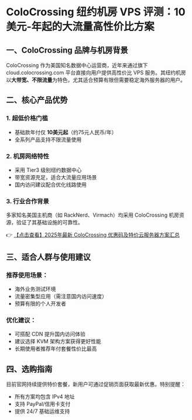 # ColoCrossing 纽约机房 VPS 评测：10美元-年起的大流量高性价比方案

## 一、ColoCrossing 品牌与机房背景

ColoCrossing 作为美国知名数据中心运营商，近年来通过旗下 cloud.colocrossing.com 平台直接向用户提供高性价比 VPS 服务。其纽约机房以**大带宽、不限流量**为特色，尤其适合预算有限但需要稳定海外服务器的用户。

## 二、核心产品优势

### 1. 超低价格门槛
- 基础款年付仅 **10美元起**（约75元人民币/年）
- 全系列产品支持不限流量使用

### 2. 机房网络特性
- 采用 Tier3 级别纽约数据中心
- 带宽资源充足，适合大流量应用场景
- 国内访问建议配合优化线路使用

### 3. 行业合作背景
多家知名美国主机商（如 RackNerd、Virmach）均采用 ColoCrossing 机房资源，验证了其基础设施的可靠性。

👉 [【点击查看】2025年最新 ColoCrossing 优惠码及特价云服务器方案汇总](https://bit.ly/ColoCrossing)

## 三、适合人群与使用建议

### 推荐使用场景：
- 海外业务测试环境
- 流量密集型应用（需注意国内访问速度）
- 预算有限的个人开发者

### 优化建议：
- 可搭配 CDN 提升国内访问体验
- 建议选择 KVM 架构方案获得更好性能
- 长期使用者推荐年付套餐性价比最高

## 四、选购指南

目前官网持续提供特价套餐，新用户可通过促销页面获取最新优惠。特别提醒：
- 所有方案均包含 IPv4 地址
- 支持 PayPal/信用卡支付
- 提供 24/7 基础运维支持